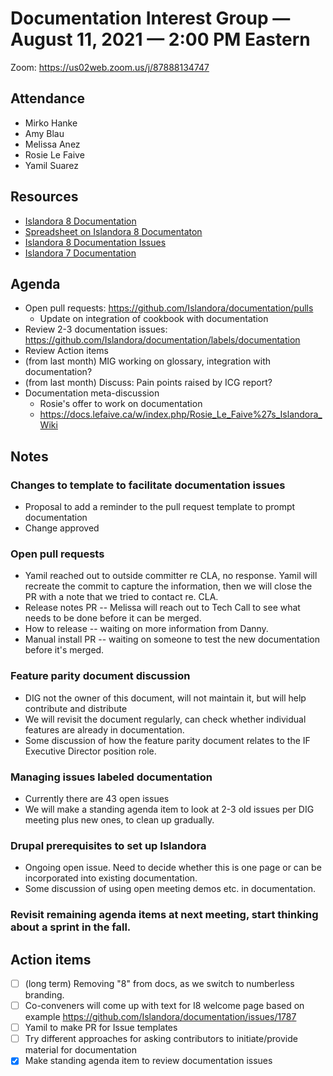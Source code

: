 # Documentation Interest Group — August 11, 2021 — 2:00 PM Eastern

Zoom:  https://us02web.zoom.us/j/87888134747

## Attendance
* Mirko Hanke
* Amy Blau
* Melissa Anez
* Rosie Le Faive
* Yamil Suarez
  
## Resources
* [Islandora 8 Documentation](https://islandora.github.io/documentation/)
* [Spreadsheet on Islandora 8 Documentaton](https://docs.google.com/spreadsheets/d/1E-kRw9xE60CKK0qL1-phzeVKjEZu3qBKZ9d3LH1hDEE/edit?usp=sharing)
* [Islandora 8 Documentation Issues](https://github.com/Islandora/documentation/labels/documentation)
* [Islandora 7 Documentation](https://wiki.lyrasis.org/display/ISLANDORA/Start)

## Agenda
- Open pull requests: https://github.com/Islandora/documentation/pulls
  - Update on integration of cookbook with documentation
- Review 2-3 documentation issues: https://github.com/Islandora/documentation/labels/documentation
- Review Action items
- (from last month) MIG working on glossary, integration with documentation?
- (from last month) Discuss: Pain points raised by ICG report?
- Documentation meta-discussion
  - Rosie's offer to work on documentation
  - https://docs.lefaive.ca/w/index.php/Rosie_Le_Faive%27s_Islandora_Wiki

## Notes
### Changes to template to facilitate documentation issues
* Proposal to add a reminder to the pull request template to prompt documentation
* Change approved

### Open pull requests
* Yamil reached out to outside committer re CLA, no response. Yamil will recreate the commit to capture the information, then we will close the PR with a note that we tried to contact re. CLA.
* Release notes PR -- Melissa will reach out to Tech Call to see what needs to be done before it can be merged.
* How to release -- waiting on more information from Danny.
* Manual install PR -- waiting on someone to test the new documentation before it's merged.

### Feature parity document discussion
* DIG not the owner of this document, will not maintain it, but will help contribute and distribute
* We will revisit the document regularly, can check whether individual features are already in documentation.
* Some discussion of how the feature parity document relates to the IF Executive Director position role.

### Managing issues labeled documentation
* Currently there are 43 open issues
* We will make a standing agenda item to look at 2-3 old issues per DIG meeting plus new ones, to clean up gradually.

### Drupal prerequisites to set up Islandora
* Ongoing open issue. Need to decide whether this is one page or can be incorporated into existing documentation.
* Some discussion of using open meeting demos etc. in documentation.

### Revisit remaining agenda items at next meeting, start thinking about a sprint in the fall.

## Action items

* [ ] (long term) Removing "8" from docs, as we switch to numberless branding.
* [ ] Co-conveners will come up with text for I8 welcome page based on example https://github.com/Islandora/documentation/issues/1787
* [ ] Yamil to make PR for Issue templates
* [ ] Try different approaches for asking contributors to initiate/provide material for documentation
* [x] Make standing agenda item to review documentation issues 
